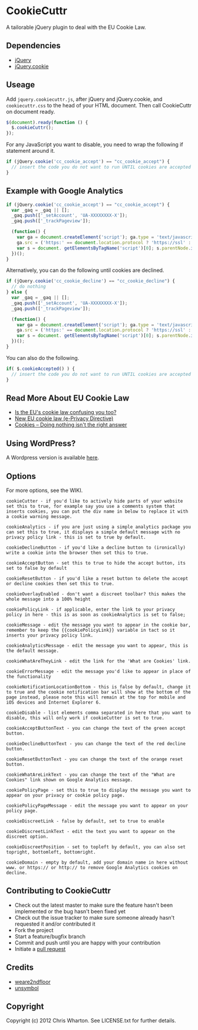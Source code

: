CookieCuttr
===========

A tailorable jQuery plugin to deal with the EU Cookie Law.

Dependencies
------------

* [jQuery](https://github.com/jquery/jquery)
* [jQuery.cookie](https://github.com/carhartl/jquery-cookie)

Useage
------

Add `jquery.cookiecuttr.js`, after jQuery and jQuery.cookie, and `cookiecuttr.css` to the head of your HTML document. Then call CookieCuttr on document ready.

```javascript
$(document).ready(function () {
  $.cookieCuttr();
});
```

For any JavaScript you want to disable, you need to wrap the following if statement around it.

```javascript
if (jQuery.cookie('cc_cookie_accept') == "cc_cookie_accept") {
  // insert the code you do not want to run UNTIL cookies are accepted here
}
```

Example with Google Analytics
-----------------------------

```javascript
if (jQuery.cookie('cc_cookie_accept') == "cc_cookie_accept") {
  var _gaq = _gaq || [];
  _gaq.push(['_setAccount', 'UA-XXXXXXXX-X']);
  _gaq.push(['_trackPageview']);

  (function() {
    var ga = document.createElement('script'); ga.type = 'text/javascript'; ga.async = true;
    ga.src = ('https:' == document.location.protocol ? 'https://ssl' : 'http://www') + '.google-analytics.com/ga.js';
    var s = document. getElementsByTagName('script')[0]; s.parentNode.insertBefore(ga, s);
  })();
}
```

Alternatively, you can do the following until cookies are declined.

```javascript
if (jQuery.cookie('cc_cookie_decline') == "cc_cookie_decline") {
  // do nothing
} else {
  var _gaq = _gaq || [];
  _gaq.push(['_setAccount', 'UA-XXXXXXXX-X']);
  _gaq.push(['_trackPageview']);

  (function() {
    var ga = document.createElement('script'); ga.type = 'text/javascript'; ga.async = true;
    ga.src = ('https:' == document.location.protocol ? 'https://ssl' : 'http://www') + '.google-analytics.com/ga.js';
    var s = document. getElementsByTagName('script')[0]; s.parentNode.insertBefore(ga, s);
  })();
}
```

You can also do the following.

```javascript
if( $.cookieAccepted() ) {
  // insert the code you do not want to run UNTIL cookies are accepted here
}
```

Read More About EU Cookie Law
-----------------------------

* [Is the EU's cookie law confusing you too?](http://www.123-reg.co.uk/blog/security-issues/is-the-eus-cookie-law-confusing-you-too/)
* [New EU cookie law (e-Privacy Directive)](http://www.ico.gov.uk/for_organisations/privacy_and_electronic_communications/the_guide/cookies.aspx)
* [Cookies – Doing nothing isn't the right answer](http://chriswharton.me/2012/05/cookies-doing-nothing-isnt-the-right-answer/)

Using WordPress?
----------------

A Wordpress version is available [here](http://cookiecuttr.com/wordpress-plugin/).

Options
-------

For more options, see the WIKI.

```
cookieCutter - if you'd like to actively hide parts of your website set this to true, for example say you use a comments system that inserts cookies, you can put the div name in below to replace it with a cookie warning message.

cookieAnalytics - if you are just using a simple analytics package you can set this to true, it displays a simple default message with no privacy policy link - this is set to true by default.

cookieDeclineButton - if you'd like a decline button to (ironically) write a cookie into the browser then set this to true.

cookieAcceptButton - set this to true to hide the accept button, its set to false by default

cookieResetButton - if you'd like a reset button to delete the accept or decline cookies then set this to true.

cookieOverlayEnabled - don't want a discreet toolbar? this makes the whole message into a 100% height

cookiePolicyLink - if applicable, enter the link to your privacy policy in here - this is as soon as cookieAnalytics is set to false;

cookieMessage - edit the message you want to appear in the cookie bar, remember to keep the {{cookiePolicyLink}} variable in tact so it inserts your privacy policy link.

cookieAnalyticsMessage - edit the message you want to appear, this is the default message.

cookieWhatAreTheyLink - edit the link for the 'What are Cookies' link.

cookieErrorMessage - edit the message you'd like to appear in place of the functionality

cookieNotificationLocationBottom - this is false by default, change it to true and the cookie notification bar will show at the bottom of the page instead, please note this will remain at the top for mobile and iOS devices and Internet Explorer 6.

cookieDisable - list elements comma separated in here that you want to disable, this will only work if cookieCutter is set to true.

cookieAcceptButtonText - you can change the text of the green accept button.

cookieDeclineButtonText - you can change the text of the red decline button.

cookieResetButtonText - you can change the text of the orange reset button.

cookieWhatAreLinkText - you can change the text of the "What are Cookies" link shown on Google Analytics message.

cookiePolicyPage - set this to true to display the message you want to appear on your privacy or cookie policy page.

cookiePolicyPageMessage - edit the message you want to appear on your policy page.

cookieDiscreetLink - false by default, set to true to enable

cookieDiscreetLinkText - edit the text you want to appear on the discreet option.

cookieDiscreetPosition - set to topleft by default, you can also set topright, bottomleft, bottomright.

cookieDomain - empty by default, add your domain name in here without www. or https:// or http:// to remove Google Analytics cookies on decline.
```

Contributing to CookieCuttr
---------------------------

* Check out the latest master to make sure the feature hasn't been implemented or the bug hasn't been fixed yet
* Check out the issue tracker to make sure someone already hasn't requested it and/or contributed it
* Fork the project
* Start a feature/bugfix branch
* Commit and push until you are happy with your contribution
* Initiate a [pull request](https://help.github.com/articles/using-pull-requests)

Credits
-------

* [weare2ndfloor](https://github.com/weare2ndfloor)
* [unsymbol](https://github.com/unsymbol)

Copyright
---------

Copyright (c) 2012 Chris Wharton. See LICENSE.txt for further details.
